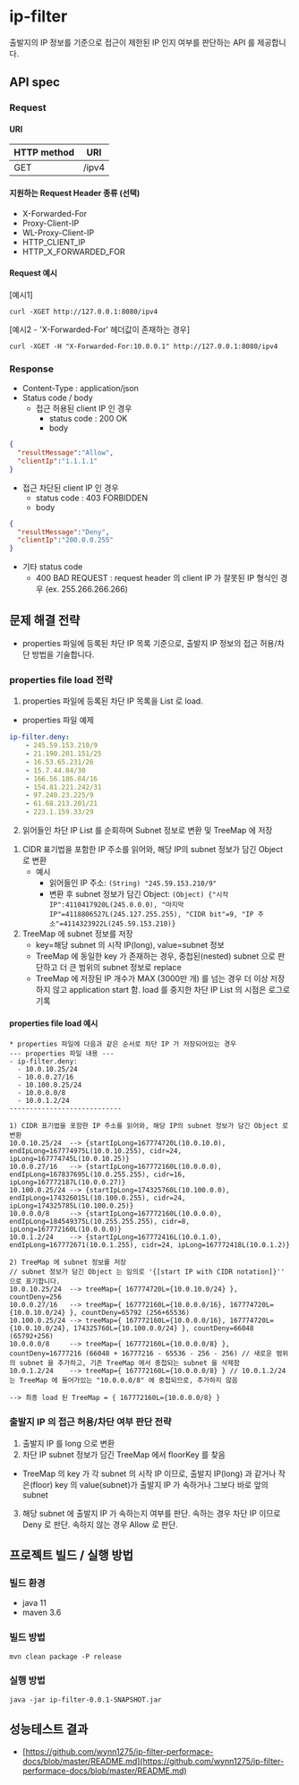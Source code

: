 # ip-filter
출발지의 IP 정보를 기준으로 접근이 제한된 IP 인지 여부를 판단하는 API 를 제공합니다.

## API spec

### Request
#### URI

| HTTP method | URI |
| --- | --- |
| GET | /ipv4 |

#### 지원하는 Request Header 종류 (선택)

* X-Forwarded-For
* Proxy-Client-IP
* WL-Proxy-Client-IP
* HTTP_CLIENT_IP
* HTTP_X_FORWARDED_FOR

#### Request 예시
[예시1]
```shell script
curl -XGET http://127.0.0.1:8080/ipv4
```

[예시2 - 'X-Forwarded-For' 헤더값이 존재하는 경우]
```shell script
curl -XGET -H "X-Forwarded-For:10.0.0.1" http://127.0.0.1:8080/ipv4
```

### Response
* Content-Type : application/json
* Status code / body
  * 접근 허용된 client IP 인 경우
     * status code : 200 OK
     * body
```json
{
  "resultMessage":"Allow",
  "clientIp":"1.1.1.1"
}
```
  * 접근 차단된 client IP 인 경우
    * status code : 403 FORBIDDEN
    * body
```json
{
  "resultMessage":"Deny",
  "clientIp":"200.0.0.255"
}
```
  * 기타 status code
    * 400 BAD REQUEST : request header 의 client IP 가 잘못된 IP 형식인 경우 (ex. 255.266.266.266)

## 문제 해결 전략
* properties 파일에 등록된 차단 IP 목록 기준으로, 출발지 IP 정보의 접근 허용/차단 방법을 기술합니다.

### properties file load 전략
1. properties 파일에 등록된 차단 IP 목록을 List 로 load.
  - properties 파일 예제
```yml
ip-filter.deny: 
    - 245.59.153.210/9
    - 21.190.201.151/25
    - 16.53.65.231/26
    - 15.7.44.84/30
    - 166.56.186.84/16
    - 154.81.221.242/31
    - 97.240.23.225/9
    - 61.68.213.201/21
    - 223.1.159.33/29
```
2. 읽어들인 차단 IP List 를 순회하며 Subnet 정보로 변환 및 TreeMap 에 저장
  1) CIDR 표기법을 포함한 IP 주소를 읽어와, 해당 IP의 subnet 정보가 담긴 Object 로 변환
     - 예시
        - 읽어들인 IP 주소: `(String) "245.59.153.210/9"`
        - 변환 후 subnet 정보가 담긴 Object: `(Object) {"시작 IP":4110417920L(245.0.0.0), "마지막 IP"=4118806527L(245.127.255.255), "CIDR bit"=9, "IP 주소"=4114323922L(245.59.153.210)}`
  2) TreeMap 에 subnet 정보를 저장
     - key=해당 subnet 의 시작 IP(long), value=subnet 정보
     - TreeMap 에 동일한 key 가 존재하는 경우, 중첩된(nested) subnet 으로 판단하고 더 큰 범위의 subnet 정보로 replace
     - TreeMap 에 저장된 IP 개수가 MAX (3000만 개) 를 넘는 경우 더 이상 저장하지 않고 application start 함. load 를 중지한 차단 IP List 의 시점은 로그로 기록
#### properties file load 예시
```text
* properties 파일에 다음과 같은 순서로 차단 IP 가 저장되어있는 경우
--- properties 파일 내용 ---
- ip-filter.deny:
  - 10.0.10.25/24
  - 10.0.0.27/16
  - 10.100.0.25/24
  - 10.0.0.0/8
  - 10.0.1.2/24
----------------------------

1) CIDR 표기법을 포함한 IP 주소를 읽어와, 해당 IP의 subnet 정보가 담긴 Object 로 변환
10.0.10.25/24  --> {startIpLong=167774720L(10.0.10.0), endIpLong=167774975L(10.0.10.255), cidr=24, ipLong=167774745L(10.0.10.25)}
10.0.0.27/16   --> {startIpLong=167772160L(10.0.0.0), endIpLong=167837695L(10.0.255.255), cidr=16, ipLong=167772187L(10.0.0.27)}
10.100.0.25/24 --> {startIpLong=174325760L(10.100.0.0), endIpLong=174326015L(10.100.0.255), cidr=24, ipLong=174325785L(10.100.0.25)}
10.0.0.0/8     --> {startIpLong=167772160L(10.0.0.0), endIpLong=184549375L(10.255.255.255), cidr=8, ipLong=167772160L(10.0.0.0)}
10.0.1.2/24    --> {startIpLong=167772416L(10.0.1.0), endIpLong=167772671(10.0.1.255), cidr=24, ipLong=167772418L(10.0.1.2)}

2) TreeMap 에 subnet 정보를 저장
// subnet 정보가 담긴 Object 는 임의로 '{[start IP with CIDR notation]}'' 으로 표기합니다.
10.0.10.25/24  --> treeMap={ 167774720L={10.0.10.0/24} }, countDeny=256
10.0.0.27/16   --> treeMap={ 167772160L={10.0.0.0/16}, 167774720L={10.0.10.0/24} }, countDeny=65792 (256+65536)
10.100.0.25/24 --> treeMap={ 167772160L={10.0.0.0/16}, 167774720L={10.0.10.0/24}, 174325760L={10.100.0.0/24} }, countDeny=66048 (65792+256)
10.0.0.0/8     --> treeMap={ 167772160L={10.0.0.0/8} }, countDeny=16777216 (66048 + 16777216 - 65536 - 256 - 256) // 새로운 범위의 subnet 을 추가하고, 기존 TreeMap 에서 중첩되는 subnet 을 삭제함
10.0.1.2/24    --> treeMap={ 167772160L={10.0.0.0/8} } // 10.0.1.2/24 는 TreeMap 에 들어가있는 "10.0.0.0/8" 에 중첩되므로, 추가하지 않음

--> 최종 load 된 TreeMap = { 167772160L={10.0.0.0/8} }
```

### 출발지 IP 의 접근 허용/차단 여부 판단 전략
1. 출발지 IP 를 long 으로 변환
2. 차단 IP subnet 정보가 담긴 TreeMap 에서 floorKey 를 찾음
  - TreeMap 의 key 가 각 subnet 의 시작 IP 이므로, 출발지 IP(long) 과 같거나 작은(floor) key 의 value(subnet)가 출발지 IP 가 속하거나 그보다 바로 앞의 subnet 
3. 해당 subnet 에 출발지 IP 가 속하는지 여부를 판단. 속하는 경우 차단 IP 이므로 Deny 로 판단. 속하지 않는 경우 Allow 로 판단. 


## 프로젝트 빌드 / 실행 방법
### 빌드 환경
* java 11
* maven 3.6
### 빌드 방법
```text
mvn clean package -P release
```

### 실행 방법
```text
java -jar ip-filter-0.0.1-SNAPSHOT.jar
```

## 성능테스트 결과
* [https://github.com/wynn1275/ip-filter-performace-docs/blob/master/README.md](https://github.com/wynn1275/ip-filter-performace-docs/blob/master/README.md)
